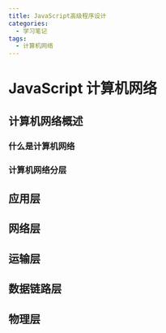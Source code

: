 ```yaml
---
title: JavaScript高级程序设计
categories:
  - 学习笔记
tags:
  - 计算机网络
---
```


# JavaScript 计算机网络

## 计算机网络概述

### 什么是计算机网络

### 计算机网络分层


## 应用层


## 网络层


## 运输层


## 数据链路层


## 物理层
